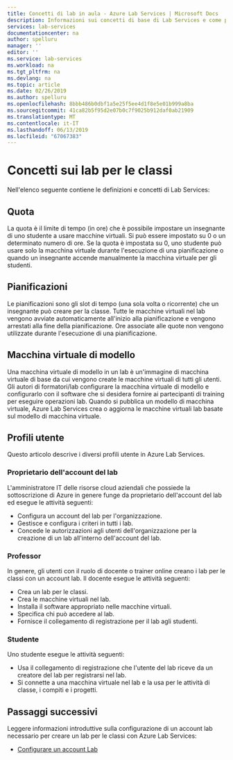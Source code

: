 ```yaml
---
title: Concetti di lab in aula - Azure Lab Services | Microsoft Docs
description: Informazioni sui concetti di base di Lab Services e come può risultare facili da creare e gestire i lab.
services: lab-services
documentationcenter: na
author: spelluru
manager: ''
editor: ''
ms.service: lab-services
ms.workload: na
ms.tgt_pltfrm: na
ms.devlang: na
ms.topic: article
ms.date: 02/26/2019
ms.author: spelluru
ms.openlocfilehash: 8bbb486b0dbf1a5e25f5ee4d1f8e5e01b999a8ba
ms.sourcegitcommit: 41ca82b5f95d2e07b0c7f9025b912daf0ab21909
ms.translationtype: MT
ms.contentlocale: it-IT
ms.lasthandoff: 06/13/2019
ms.locfileid: "67067383"
---
```

# <a name="classroom-labs-concepts"></a>Concetti sui lab per le classi
Nell'elenco seguente contiene le definizioni e concetti di Lab Services:

## <a name="quota"></a>Quota
La quota è il limite di tempo (in ore) che è possibile impostare un insegnante di uno studente a usare macchine virtuali. Si può essere impostato su 0 o un determinato numero di ore. Se la quota è impostata su 0, uno studente può usare solo la macchina virtuale durante l'esecuzione di una pianificazione o quando un insegnante accende manualmente la macchina virtuale per gli studenti.
 
## <a name="schedules"></a>Pianificazioni
Le pianificazioni sono gli slot di tempo (una sola volta o ricorrente) che un insegnante può creare per la classe. Tutte le macchine virtuali nel lab vengono avviate automaticamente all'inizio alla pianificazione e vengono arrestati alla fine della pianificazione. Ore associate alle quote non vengono utilizzate durante l'esecuzione di una pianificazione.

## <a name="template-virtual-machine"></a>Macchina virtuale di modello
Una macchina virtuale di modello in un lab è un'immagine di macchina virtuale di base da cui vengono create le macchine virtuali di tutti gli utenti. Gli autori di formatori/lab configurare la macchina virtuale di modello e configurarlo con il software che si desidera fornire ai partecipanti di training per eseguire operazioni lab. Quando si pubblica un modello di macchina virtuale, Azure Lab Services crea o aggiorna le macchine virtuali lab basate sul modello di macchina virtuale. 


## <a name="user-profiles"></a>Profili utente
Questo articolo descrive i diversi profili utente in Azure Lab Services. 

### <a name="lab-account-owner"></a>Proprietario dell'account del lab
L'amministratore IT delle risorse cloud aziendali che possiede la sottoscrizione di Azure in genere funge da proprietario dell'account del lab ed esegue le attività seguenti:   

- Configura un account del lab per l'organizzazione.
- Gestisce e configura i criteri in tutti i lab.
- Concede le autorizzazioni agli utenti dell'organizzazione per la creazione di un lab all'interno dell'account del lab.

### <a name="professor"></a>Professor
In genere, gli utenti con il ruolo di docente o trainer online creano i lab per le classi con un account lab. Il docente esegue le attività seguenti: 

- Crea un lab per le classi.
- Crea le macchine virtuali nel lab. 
- Installa il software appropriato nelle macchine virtuali.
- Specifica chi può accedere al lab.
- Fornisce il collegamento di registrazione per il lab agli studenti.

### <a name="student"></a>Studente
Uno studente esegue le attività seguenti:

- Usa il collegamento di registrazione che l'utente del lab riceve da un creatore del lab per registrarsi nel lab. 
- Si connette a una macchina virtuale nel lab e la usa per le attività di classe, i compiti e i progetti. 

## <a name="next-steps"></a>Passaggi successivi
Leggere informazioni introduttive sulla configurazione di un account lab necessario per creare un lab per le classi con Azure Lab Services:

- [Configurare un account Lab](tutorial-setup-lab-account.md)

